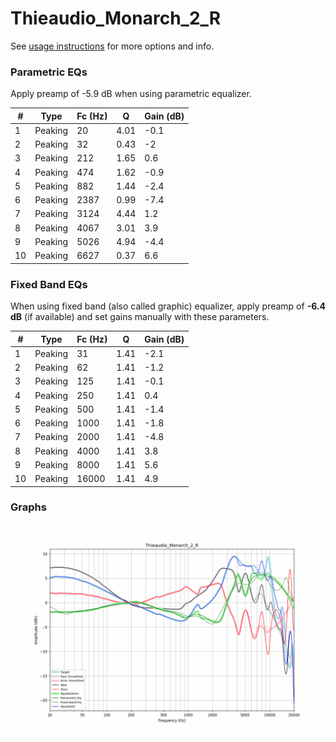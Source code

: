 # Thieaudio_Monarch_2_R
See [usage instructions](https://github.com/jaakkopasanen/AutoEq#usage) for more options and info.

### Parametric EQs
Apply preamp of -5.9 dB when using parametric equalizer.

|   # | Type    |   Fc (Hz) |    Q |   Gain (dB) |
|-----|---------|-----------|------|-------------|
|   1 | Peaking |        20 | 4.01 |        -0.1 |
|   2 | Peaking |        32 | 0.43 |        -2   |
|   3 | Peaking |       212 | 1.65 |         0.6 |
|   4 | Peaking |       474 | 1.62 |        -0.9 |
|   5 | Peaking |       882 | 1.44 |        -2.4 |
|   6 | Peaking |      2387 | 0.99 |        -7.4 |
|   7 | Peaking |      3124 | 4.44 |         1.2 |
|   8 | Peaking |      4067 | 3.01 |         3.9 |
|   9 | Peaking |      5026 | 4.94 |        -4.4 |
|  10 | Peaking |      6627 | 0.37 |         6.6 |

### Fixed Band EQs
When using fixed band (also called graphic) equalizer, apply preamp of **-6.4 dB** (if available) and set gains manually with these parameters.

|   # | Type    |   Fc (Hz) |    Q |   Gain (dB) |
|-----|---------|-----------|------|-------------|
|   1 | Peaking |        31 | 1.41 |        -2.1 |
|   2 | Peaking |        62 | 1.41 |        -1.2 |
|   3 | Peaking |       125 | 1.41 |        -0.1 |
|   4 | Peaking |       250 | 1.41 |         0.4 |
|   5 | Peaking |       500 | 1.41 |        -1.4 |
|   6 | Peaking |      1000 | 1.41 |        -1.8 |
|   7 | Peaking |      2000 | 1.41 |        -4.8 |
|   8 | Peaking |      4000 | 1.41 |         3.8 |
|   9 | Peaking |      8000 | 1.41 |         5.6 |
|  10 | Peaking |     16000 | 1.41 |         4.9 |

### Graphs
![](./Thieaudio_Monarch_2_R.png)
